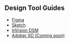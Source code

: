 ## Design Tool Guides

* [Figma](/getting-started/figma)
* [Sketch](/getting-started/sketch)
* [InVision DSM](/getting-started/dsm)
* [Adober XD (Coming soon)](/getting-started/xd)
